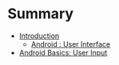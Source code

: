 # Summary

* [Introduction](README.md)
  * [Android : User Interface](android-user-interface.md)
* [Android Basics: User Input](android-basics-user-input.md)

